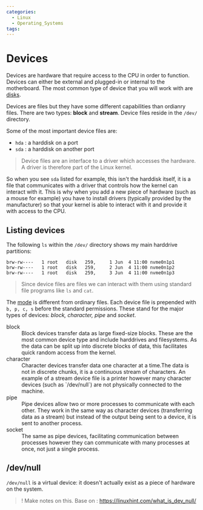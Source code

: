 ```yaml
---
categories:
  - Linux
  - Operating_Systems
tags:
---
```


# Devices

Devices are hardware that require access to the CPU in order to function. Devices can either be external and plugged-in or internal to the motherboard. The most common type of device that you will work with are [disks](./Disks.md).

Devices are files but they have some different capabilities than ordianry files. There are two types: **block** and **stream**. Device files reside in the `/dev/` directory.

Some of the most important device files are:

- `hda` : a harddisk on a port
- `sda` : a harddisk on another port

> Device files are an interface to a driver which accesses the hardware. A driver is therefore part of the Linux kernel.

So when you see `sda` listed for example, this isn't the harddisk itself, it is a file that communicates with a driver that controls how the kernel can interact with it. This is why when you add a new piece of hardware (such as a mouse for example) you have to install drivers (typically provided by the manufacturer) so that your kernel is able to interact with it and provide it with access to the CPU.

## Listing devices

The following `ls` within the `/dev/` directory shows my main harddrive partitions:

```
brw-rw----   1 root   disk   259,     1 Jun  4 11:00 nvme0n1p1
brw-rw----   1 root   disk   259,     2 Jun  4 11:00 nvme0n1p2
brw-rw----   1 root   disk   259,     3 Jun  4 11:00 nvme0n1p3
```

> Since device files are files we can interact with them using standard file programs like `ls` and `cat`.

The [mode](../Programming_Languages/Shell_Scripting/File_permissions_and_execution.md#what-the-output-means) is different from ordinary files. Each device file is prepended with `b, p, c, s` before the standard permissions. These stand for the major types of devices: _block, character, pipe_ and _socket_.

<dl>
  <dt>block</dt>
  <dd>Block devices transfer data as large fixed-size blocks. These are the most common device type and include harddrives and filesystems. As the data can be split up into discrete blocks of data, this facilitates quick random access from the kernel. </dd>
  <dt>character</dt>
  <dd>Character devices transfer data one character at a time.The data is not in discrete chunks, it is a continuous stream of characters. An example of a stream device file is a printer however many character devices (such as `/dev/null`) are not physically connected to the machine.</dd>
  <dt>pipe<dt>
  <dd>Pipe devices allow two or more processes to communicate with each other. They work in the same way as character devices (transferring data as a stream) but instead of the output being sent to a device, it is sent to another process.</dd>
  <dt>socket<dt>
  <dd>The same as pipe devices, facilitating communication between processes however they can communicate with many processes at once, not just a single process.</dd>
</dl>

## /dev/null

`/dev/null` is a virtual device: it doesn't actually exist as a piece of hardware on the system.

> ! Make notes on this. Base on : https://linuxhint.com/what_is_dev_null/
